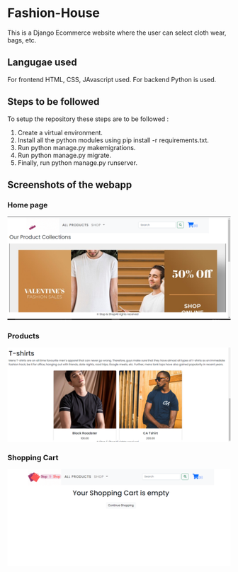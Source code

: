 # Fashion-House
This is a Django Ecommerce website where the user can select cloth wear, bags, etc.

## Langugae used 
For frontend HTML, CSS, JAvascript used.
For backend Python is used.

## Steps to be followed
To setup the repository these steps are to be followed :
1. Create a virtual environment.
2. Install all the python modules using pip install -r requirements.txt.
3. Run python manage.py makemigrations.
4. Run python manage.py migrate.
5. Finally, run python manage.py runserver.

## Screenshots of the webapp

### Home page
<img src = "https://github.com/mahajandeepakshi03/Fashion-House/blob/main/1.PNG">

### Products 
<img src = "https://github.com/mahajandeepakshi03/Fashion-House/blob/main/2.PNG">

### Shopping Cart
<img src = "https://github.com/mahajandeepakshi03/Fashion-House/blob/main/3.PNG">

